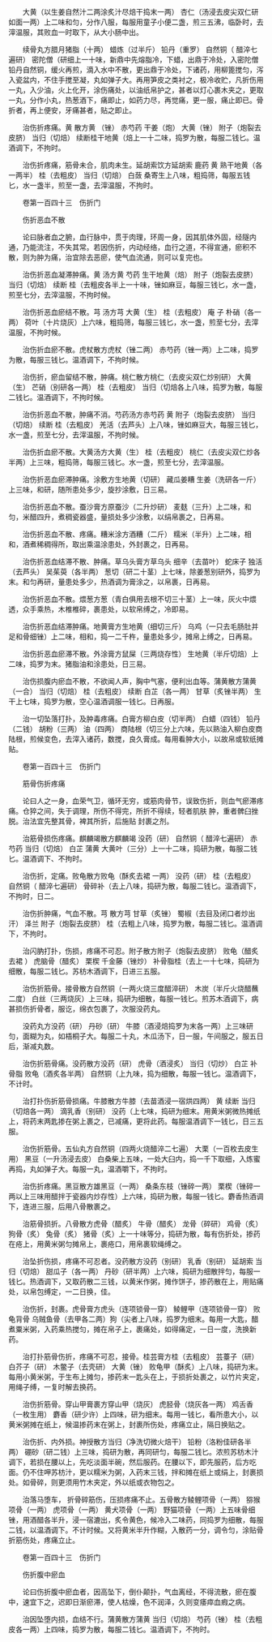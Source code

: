 <!-- { "loadSidebar": true } -->
　　大黄（以生姜自然汁二两涂炙汁尽焙干捣末一两） 杏仁（汤浸去皮尖双仁研如面一两）上二味和匀，分作八服，每服用童子小便二盏，煎三五沸，临卧时，去滓温服，其败血一时取下，从大小肠中出。

　　续骨丸方腊月猪脂（十两） 蜡炼（过半斤） 铅丹（重罗） 自然铜（ 醋淬七遍研） 密陀僧（研细上一十味，新鼎中先熔脂冷，下蜡，出鼎于冷处，入密陀僧铅丹自然铜，缓火再煎，滴入水中不散，更出鼎于冷处，下诸药，用柳篦搅匀，泻入瓷盆内，不住手搅至凝，丸如弹子大。再用笋皮之类衬之，极冷收贮，凡折伤用一丸，入少油，火上化开，涂伤痛处，以油纸帛护之，甚者以灯心裹木夹之，更取一丸，分作小丸，热葱酒下，痛即止，如药力尽，再觉痛，更一服，痛止即已。骨折者，再上便安，牙痛甚者，贴之即止。

　　治伤折疼痛。黄 散方黄 （锉） 赤芍药 干姜（炮） 大黄（锉） 附子（炮裂去皮脐） 当归（切焙） 续断桂干地黄（焙上一十二味，捣罗为散，每服二钱匕。温酒调下，不拘时。

　　治伤折疼痛，筋骨未合，肌肉未生。延胡索饮方延胡索 鹿药 黄 熟干地黄（各一两半） 桂（去粗皮） 当归（切焙） 白蔹 桑寄生上八味，粗捣筛，每服五钱匕，水一盏半，煎至一盏，去滓温服，不拘时。

　　卷第一百四十三　伤折门

　　伤折恶血不散

　　论曰脉者血之腑，血行脉中，贯于肉理，环周一身，因其肌体外固，经隧内通，乃能流注，不失其常。若因伤折，内动经络，血行之道，不得宣通，瘀积不散，则为肿为痛，治宜除去恶瘀，使气血流通，则可以复完也。

　　治伤折恶血凝滞肿痛。黄 汤方黄 芍药 生干地黄（焙） 附子（炮裂去皮脐） 当归（切焙） 续断 桂（去粗皮各半上一十味，锉如麻豆，每服三钱匕，水一盏，煎至七分，去滓温服，不拘时候。

　　治伤折恶血瘀结不散。芎 汤方芎 大黄（生） 桂（去粗皮） 庵 子 朴硝（各一两） 荷叶（十片烧灰）上六味，粗捣筛，每服三钱匕，水一盏，煎至七分，去滓温服，不拘时候。

　　治伤折血瘀不散。虎杖散方虎杖（锉二两） 赤芍药（锉一两）上二味，捣罗为散，每服三钱匕。温酒调下，不拘时候。

　　治伤折，瘀血留结不散，肿痛。桃仁散方桃仁（去皮尖双仁炒别研） 大黄（生） 芒硝（别研各一两） 桂（去粗皮） 当归（切焙各上八味，捣罗为散，每服二钱匕。温酒调下，不拘时候。

　　治伤折恶血不散，肿痛不消。芍药汤方赤芍药 黄 附子（炮裂去皮脐） 当归（切焙） 续断 桂（去粗皮） 羌活（去芦头）上八味，锉如麻豆大，每服三钱匕，水一盏，煎至七分，去滓温服，不拘时候。

　　治伤折血瘀不散。大黄汤方大黄（生） 桂（去粗皮） 桃仁（去皮尖双仁炒各半两）上三味，粗捣筛，每服三钱匕。水一盏，煎至七分，去滓温服。

　　治伤折恶血瘀滞肿痛。涂敷方生地黄（切研） 藏瓜姜糟 生姜（洗研各一斤）上三味，和研，随所患处多少，旋抄涂敷，日三易。

　　治伤折恶血不散。蚕沙膏方原蚕沙（二升炒研） 麦麸（三升）上二味，和匀，米醋四升，煮稠瓷器盛，量损处多少涂敷，以绢帛裹之，日再易。

　　治伤折恶血不散、疼痛。糟米涂方酒糟（二斤） 糯米（半升）上二味，相和，酒煮稀稠得所，取出乘温涂患处，外封裹之，日再易。

　　治伤折恶血结滞不散、肿痛。草乌头膏方草乌头 细辛（去苗叶） 蛇床子 独活（去芦头） 吴茱萸（各半两） 葱切（研二十茎）上七味，除姜葱别研外，捣罗为末。和匀再研，量患处多少，热酒调为膏涂之，以帛裹，日再易。

　　治伤折恶血不散。煨葱方葱（青白俱用去根不切三十茎）上一味，灰火中煨透，众手乘热，木椎椎碎，裹患处，以软帛缚之，冷即易。

　　治伤折恶血结滞肿痛。地黄膏方生地黄（细切三斤） 乌鸡（一只去毛肠肚并足和骨细锉）上二味，相和，捣一二千杵，量患处多少，摊帛上缚之，日再易。

　　治伤折恶血瘀滞不散。外涂膏方鼠屎（三两烧存性） 生地黄（半斤切焙）上二味，捣罗为末。猪脂油和涂患处，日三易。

　　治伤损腹内瘀血不散，不欲闻人声，胸中气塞，便利出血等。蒲黄散方蒲黄（一合） 当归（切焙） 桂（去粗皮） 续断 白芷（各一两） 甘草（炙锉半两） 生干上七味，捣罗为散，空心温酒调服一钱匕。日再服。

　　治一切坠落打扑，及肿毒疼痛。白膏方柳白皮（切半两） 白蜡（四钱） 铅丹（二钱） 胡粉（三两） 油（四两） 商陆根（切三分上六味，先以熟油入柳白皮商陆根，煎候变色，去滓入诸药，数搅，良久膏成。每用看肿大小，以故帛或软纸摊贴。

　　卷第一百四十三　伤折门

　　筋骨伤折疼痛

　　论曰人之一身，血荣气卫，循环无穷，或筋肉骨节，误致伤折，则血气瘀滞疼痛。仓猝之间，失于调理，所伤不得完，所折不得续，轻者肌肤 肿，重者髀臼挫脱。治法宜先整其骨，裨其所折，后施贴 封裹之剂。

　　治筋骨损伤疼痛。麒麟竭散方麒麟竭 没药（研） 自然铜（ 醋淬七遍研） 赤芍药 当归（切焙） 白芷 蒲黄 大黄叶（三分）上一十二味，捣研为散，每服二钱匕。温酒调下、不拘时。

　　治伤折，定痛。败龟散方败龟（酥炙去裙 一两） 没药（研） 桂（去粗皮） 自然铜（ 醋淬七遍研） 骨碎补（去上八味，捣研为散，每服二钱匕。温酒调下，不拘时，日二。

　　治伤折肿痛，气血不散。芎 散方芎 甘草（炙锉） 蜀椒（去目及闭口者炒出汗） 泽兰 附子（炮裂去皮脐） 桂（去粗上八味，捣罗为散，每服二钱匕。温酒调下，不拘时。

　　治闪肭打扑，伤损，疼痛不可忍。附子散方附子（炮裂去皮脐） 败龟（醋炙去裙 ） 虎脑骨（醋炙） 栗楔 千金藤（锉炒） 补骨脂桂（去上一十七味，捣研为细散，每服二钱匕。苏枋木酒调下，日进三五服。

　　治伤折筋骨。接骨散方自然铜（一两火烧三度醋淬研） 木炭（半斤火烧醋蘸二度） 白丝（三两烧灰）上三味，捣研为细散，每服一钱匕。煎苏木酒调下，病甚损伤折骨者，服讫，绵衣包裹了，次服没药丸。

　　没药丸方没药（研） 丹砂（研） 牛膝（酒浸焙捣罗为末各一两）上三味研匀，面糊为丸，如梧桐子大。每服二十丸，木瓜汤下，日一服，午间服之，服五日后，渐减丸数。

　　治伤折筋骨痛。没药散方没药（研） 虎骨（酒浸炙） 当归（切炒） 白芷 补骨脂 败龟（酒炙各半两） 自然铜（上九味，捣为细散，每服一钱匕。温酒调下，不计时。

　　治打扑伤折筋骨损痛。牛膝散方牛膝（去苗酒浸一宿烘四两） 黄 续断 当归（切焙各一两） 滴乳香（别研） 没药（上七味，捣研为细末。用黄米粥微热摊纸上，将药末两匙掺在粥上裹之，已减痛，更将此药。每服温酒调下一钱匕，日三五服。

　　治伤折筋骨。五仙丸方自然铜（四两火烧醋淬二七遍） 大栗（一百枚去皮生用） 黑豆（一升汤浸去皮） 白桑柴上五味，一处大臼内，捣一千下取细，入炼蜜再捣，丸如弹子大。每服一丸，温酒嚼下，不拘时。

　　治伤折疼痛。黑豆散方雄黑豆（一两） 桑条东枝（锉碎一两） 栗楔（锉碎一两以上三味用醋拌于瓷器内炒存性）上六味，捣研为散，每服一钱匕。麝香热酒调下，连进三服，后用八骨散裹之。

　　治筋骨损折。八骨散方虎骨（醋炙） 牛骨（醋炙） 龙骨（碎研） 鸡骨（炙） 狗骨（炙） 兔骨（炙） 猪骨（炙）上一十味等分，捣研为散，每有伤折处，掺药在疮上，用黄米粥匀摊帛上，裹疮口，用帛裹软绳缚之。

　　治坠折伤损，疼痛不可忍者。没药散方没药（别研） 乳香（别研） 延胡索 当归（切焙） 甜瓜子（各一两） 丹砂（研半两）上六味，捣研为细散拌匀，每服一钱匕。热酒调下，又取药散二三钱，以黄米作粥，摊作饼子，掺药散在上，用贴痛处，以帛包缚定，一二日换，佳。

　　治伤折，封裹。虎骨膏方虎头（连项锁骨一穿） 鲮鲤甲（连项锁骨一穿） 败龟背骨 乌贼鱼骨（去甲各二两）狗（尖者上八味，捣罗为细末。每用一大匙，醋煮粟米粥，入药乘热搅匀，摊在帛子上，裹痛处，如得痛定，一日一度，洗换新药。

　　治打扑筋骨伤折，疼痛不可忍，接骨。桂芸膏方桂（去粗皮） 芸薹子（研） 白芥子（研） 木鳖子（去壳研） 大黄（锉） 败龟甲（酥炙）上八味，捣研为末。每用小黄米粥，于生布上摊匀，掺药末一匙头在上，于损折处裹之，以竹片夹定，用绳子缚，一复时解去换药。

　　治伤折筋骨。穿山甲膏裹方穿山甲（烧灰） 虎胫骨（烧灰各一两） 鸡舌香（一枚生用） 麝香（研少许）上四味，研为细末。每用一钱匕，看所患大小，以黄米粥摊在纸上，候温掺药末在粥上，封裹所伤处，疼痛立止，隔日换贴之。

　　治伤折、内外损。神授散方当归（净洗切微火焙干） 铅粉（洛粉佳研各半两） 硼砂（研二钱）上三味，捣研为散，再同研匀，每服二钱匕。浓煎苏枋木汁调下，若损在腰以上，先吃淡面半碗，然后服药。在腰以下，即先服药，后方吃面。仍不住呷苏枋汁，更以糯米为粥，入药末三钱，拌和摊在纸上或绢上，封裹损处。如骨碎，则更须用竹木夹定，外以纸或衣物包之。

　　治落马堕车， 折骨碎筋伤，压损疼痛不止。五骨散方鲮鲤项骨（一两） 猕猴项骨（一两） 虎项骨（一两） 黄犬项骨（一两） 野猫项骨（一两）上五味骨细锉，用酒醋各半升，浸一宿漉出，炙令黄色，候冷入二味药，同捣罗为细散，每服二钱，以温酒调下。不计时候。又将黄米半升作糊，入散药一分，调令匀，涂贴骨折筋伤处，疼痛立止。

　　卷第一百四十三　伤折门

　　伤折腹中瘀血

　　论曰伤折腹中瘀血者，因高坠下，倒仆颠扑，气血离经，不得流散，瘀在腹中，速宜下之，迟即日渐瘀滞，使人枯燥，色不润泽，久则变痿瘁血瘕之病。

　　治因坠堕内损，血结不行。蒲黄散方蒲黄 当归（切焙） 芍药（锉） 桂（去粗皮各一两）上四味，捣罗为散，每服二钱匕。温酒调下，不拘时。

